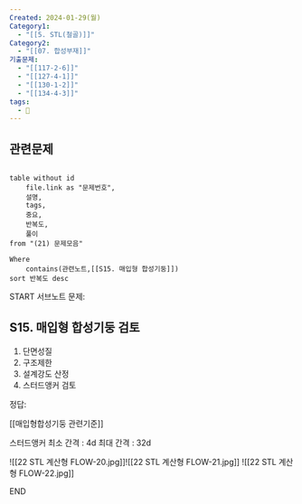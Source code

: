 ```yaml
---
Created: 2024-01-29(월)
Category1:
  - "[[5. STL(철골)]]"
Category2:
  - "[[07. 합성부재]]"
기출문제:
  - "[[117-2-6]]"
  - "[[127-4-1]]"
  - "[[130-1-2]]"
  - "[[134-4-3]]"
tags:
  - 🧮
---
```

## 관련문제
```dataview

table without id
	file.link as "문제번호",
	설명,
	tags,
	중요,
	반복도,
	풀이
from "(21) 문제모음"

Where
	contains(관련노트,[[S15. 매입형 합성기둥]])
sort 반복도 desc

```

START
서브노트
문제:  
## S15. 매입형 합성기둥 검토 
1. 단면성질
2. 구조제한
3. 설계강도 산정
4. 스터드앵커 검토

정답: 


[[매입형합성기둥 관련기준]]

스터드앵커
최소 간격 : 4d
최대 간격 : 32d

![[22 STL 계산형 FLOW-20.jpg]]![[22 STL 계산형 FLOW-21.jpg]]
![[22 STL 계산형 FLOW-22.jpg]]
<!--ID: 1704617828243-->
END


